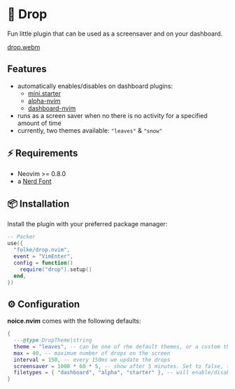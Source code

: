 # 🍁 Drop

Fun little plugin that can be used as a screensaver and on your dashboard.

[drop.webm](https://user-images.githubusercontent.com/292349/198708737-a1d2d24a-1faa-40f1-9c6d-ca13c60290b7.webm)

## Features

- automatically enables/disables on dashboard plugins:
  - [mini.starter](https://github.com/echasnovski/mini.nvim/blob/main/readmes/mini-starter.md)
  - [alpha-nvim](https://github.com/goolord/alpha-nvim)
  - [dashboard-nvim](https://github.com/glepnir/dashboard-nvim)
- runs as a screen saver when no there is no activity for a specified amount of time
- currently, two themes available: `"leaves"` & `"snow"`

## ⚡️ Requirements

- Neovim >= 0.8.0
- a [Nerd Font](https://www.nerdfonts.com/)

## 📦 Installation

Install the plugin with your preferred package manager:

```lua
-- Packer
use({
  "folke/drop.nvim",
  event = "VimEnter",
  config = function()
    require("drop").setup()
  end,
})
```

## ⚙️ Configuration

**noice.nvim** comes with the following defaults:

```lua
{
  ---@type DropTheme|string
  theme = "leaves", -- can be one of rhe default themes, or a custom theme
  max = 40, -- maximum number of drops on the screen
  interval = 150, -- every 150ms we update the drops
  screensaver = 1000 * 60 * 5, -- show after 5 minutes. Set to false, to disable
  filetypes = { "dashboard", "alpha", "starter" }, -- will enable/disable automatically for the following filetypes
}
```
